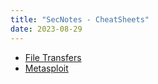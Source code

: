 ```yaml
---
title: "SecNotes - CheatSheets"
date: 2023-08-29
---
```


- [File Transfers](Notes/CheatSheets/File%20Transfers.md)
- [Metasploit](Notes/CheatSheets/Metasploit.md)